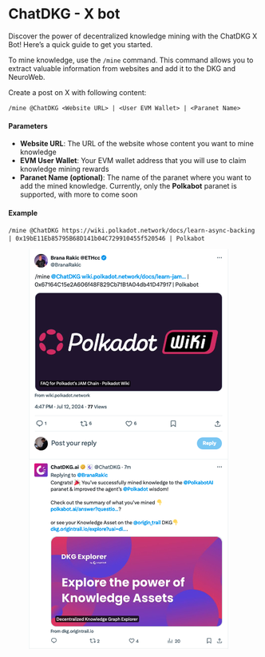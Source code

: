 # ChatDKG - X bot

Discover the power of decentralized knowledge mining with the ChatDKG X Bot! Here’s a quick guide to get you started.

To mine knowledge, use the `/mine` command. This command allows you to extract valuable information from websites and add it to the DKG and NeuroWeb.

Create a post on X with following content:

```
/mine @ChatDKG <Website URL> | <User EVM Wallet> | <Paranet Name>
```

#### Parameters

* **Website URL**: The URL of the website whose content you want to mine knowledge
* **EVM User Wallet**: Your EVM wallet address that you will use to claim knowledge mining rewards
* **Paranet Name (optional)**: The name of the paranet where you want to add the mined knowledge. Currently, only the **Polkabot** paranet is supported, with more to come soon

#### Example

```
/mine @ChatDKG https://wiki.polkadot.network/docs/learn-async-backing | 0x19bE11Eb85795B68D141b04C729910455f520546 | Polkabot
```

<figure><img src="../../.gitbook/assets/Screenshot 2024-07-12 at 16.58.13.png" alt=""><figcaption></figcaption></figure>
